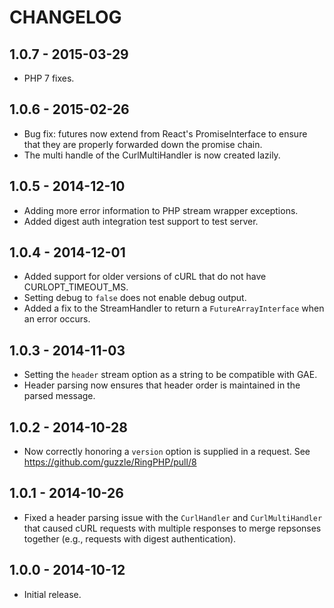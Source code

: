# CHANGELOG

## 1.0.7 - 2015-03-29

* PHP 7 fixes.

## 1.0.6 - 2015-02-26

* Bug fix: futures now extend from React's PromiseInterface to ensure that they
  are properly forwarded down the promise chain.
* The multi handle of the CurlMultiHandler is now created lazily.

## 1.0.5 - 2014-12-10

* Adding more error information to PHP stream wrapper exceptions.
* Added digest auth integration test support to test server.

## 1.0.4 - 2014-12-01

* Added support for older versions of cURL that do not have CURLOPT_TIMEOUT_MS.
* Setting debug to `false` does not enable debug output.
* Added a fix to the StreamHandler to return a `FutureArrayInterface` when an
  error occurs.

## 1.0.3 - 2014-11-03

* Setting the `header` stream option as a string to be compatible with GAE.
* Header parsing now ensures that header order is maintained in the parsed
  message.

## 1.0.2 - 2014-10-28

* Now correctly honoring a `version` option is supplied in a request.
  See https://github.com/guzzle/RingPHP/pull/8

## 1.0.1 - 2014-10-26

* Fixed a header parsing issue with the `CurlHandler` and `CurlMultiHandler`
  that caused cURL requests with multiple responses to merge repsonses together
  (e.g., requests with digest authentication).

## 1.0.0 - 2014-10-12

* Initial release.
